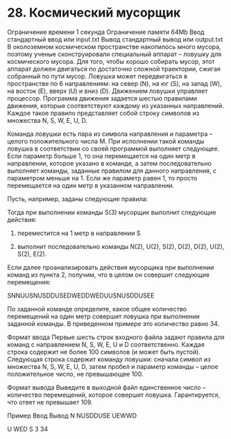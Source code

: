 # 28. Космический мусорщик
Ограничение времени	1 секунда
Ограничение памяти	64Mb
Ввод	стандартный ввод или input.txt
Вывод	стандартный вывод или output.txt
В околоземном космическом пространстве накопилось много мусора, поэтому ученые сконструировали специальный аппарат – ловушку для космического мусора. Для того, чтобы хорошо собирать мусор, этот аппарат должен двигаться по достаточно сложной траектории, сжигая собранный по пути мусор. Ловушка может передвигаться в пространстве по 6 направлениям: на север (N), на юг (S), на запад (W), на восток (E), вверх (U) и вниз (D). Движением ловушки управляет процессор. Программа движения задается шестью правилами движения, которые соответствуют каждому из указанных направлений. Каждое такое правило представляет собой строку символов из множества N, S, W, E, U, D.

Команда ловушки есть пара из символа направления и параметра – целого положительного числа M. При исполнении такой команды ловушка в соответствии со своей программой выполняет следующее. Если параметр больше 1, то она перемещается на один метр в направлении, которое указано в команде, а затем последовательно выполняет команды, заданные правилом для данного направления, с параметром меньше на 1. Если же параметр равен 1, то просто перемещается на один метр в указанном направлении.

Пусть, например, заданы следующие правила:



Тогда при выполнении команды S(3) мусорщик выполнит следующие действия:

1) переместится на 1 метр в направлении S

2) выполнит последовательно команды N(2), U(2), S(2), D(2), D(2), U(2), S(2), E(2).

Если далее проанализировать действия мусорщика при выполнении команд из пункта 2, получим, что в целом он совершит следующие перемещения:

SNNUUSNUSDDUSEDWEDDWEDUUSNUSDDUSEE

По заданной команде определите, какое общее количество перемещений на один метр совершит ловушка при выполнении заданной команды. В приведенном примере это количество равно 34.

Формат ввода
Первые шесть строк входного файла задают правила для команд с направлением N, S, W, E, U и D соответственно. Каждая строка содержит не более 100 символов (и может быть пустой). Следующая строка содержит команду ловушки: сначала символ из множества N, S, W, E, U, D, затем пробел и параметр команды – целое положительное число, не превышающее 100.

Формат вывода
Выведите в выходной файл единственное число – количество перемещений, которое совершит ловушка. Гарантируется, что ответ не превышает 109.

Пример
Ввод	Вывод
N
NUSDDUSE
UEWWD

U
WED
S 3
34